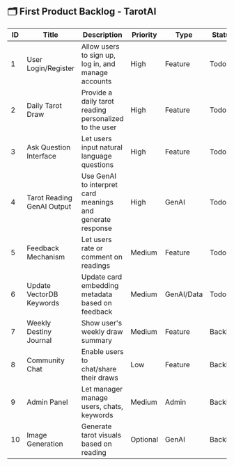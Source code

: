 ## 🗂️ First Product Backlog - TarotAI

| ID  | Title                        | Description                                                   | Priority | Type       | Status     |
|-----|------------------------------|---------------------------------------------------------------|----------|------------|------------|
| 1   | User Login/Register          | Allow users to sign up, log in, and manage accounts          | High     | Feature    | Todo       |
| 2   | Daily Tarot Draw             | Provide a daily tarot reading personalized to the user        | High     | Feature    | Todo       |
| 3   | Ask Question Interface       | Let users input natural language questions                    | High     | Feature    | Todo       |
| 4   | Tarot Reading GenAI Output   | Use GenAI to interpret card meanings and generate response    | High     | GenAI      | Todo       |
| 5   | Feedback Mechanism           | Let users rate or comment on readings                         | Medium   | Feature    | Todo       |
| 6   | Update VectorDB Keywords     | Update card embedding metadata based on feedback              | Medium   | GenAI/Data | Todo       |
| 7   | Weekly Destiny Journal       | Show user's weekly draw summary                              | Medium   | Feature    | Backlog    |
| 8   | Community Chat               | Enable users to chat/share their draws                        | Low      | Feature    | Backlog    |
| 9   | Admin Panel                  | Let manager manage users, chats, keywords                     | Medium   | Admin      | Backlog    |
| 10  | Image Generation             | Generate tarot visuals based on reading                       | Optional | GenAI      | Backlog    |


